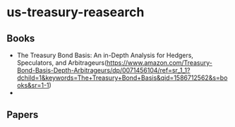 # us-treasury-reasearch

## Books

* The Treasury Bond Basis: An in-Depth Analysis for Hedgers, Speculators, and Arbitrageurs(https://www.amazon.com/Treasury-Bond-Basis-Depth-Arbitrageurs/dp/0071456104/ref=sr_1_1?dchild=1&keywords=The+Treasury+Bond+Basis&qid=1586712562&s=books&sr=1-1)
* 


## Papers


##